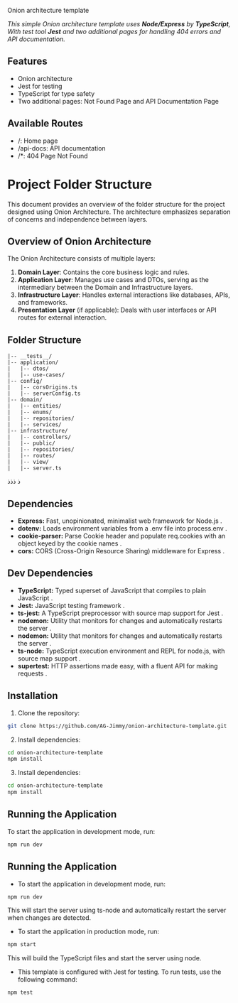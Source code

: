 Onion architecture template

_This simple Onion architecture template uses **Node/Express** by **TypeScript**, With test tool **Jest** and two additional pages for handling 404 errors and API documentation._

## Features

- Onion architecture
- Jest for testing
- TypeScript for type safety
- Two additional pages: Not Found Page and API Documentation Page

## Available Routes

<ul>
<li>
/: Home page
</li>
<li>
/api-docs: API documentation
</li>
<li>
/*: 404 Page Not Found
</li>
</ul>

# Project Folder Structure

This document provides an overview of the folder structure for the project designed using Onion Architecture. The architecture emphasizes separation of concerns and independence between layers.

## Overview of Onion Architecture

The Onion Architecture consists of multiple layers:
1. **Domain Layer**: Contains the core business logic and rules.
2. **Application Layer**: Manages use cases and DTOs, serving as the intermediary between the Domain and Infrastructure layers.
3. **Infrastructure Layer**: Handles external interactions like databases, APIs, and frameworks.
4. **Presentation Layer** (if applicable): Deals with user interfaces or API routes for external interaction.

## Folder Structure

```
|-- __tests__/
|-- application/
|   |-- dtos/
|   |-- use-cases/
|-- config/
|   |-- corsOrigins.ts
|   |-- serverConfig.ts
|-- domain/
|   |-- entities/
|   |-- enums/
|   |-- repositories/
|   |-- services/
|-- infrastructure/
|   |-- controllers/
|   |-- public/
|   |-- repositories/
|   |-- routes/
|   |-- view/
|   |-- server.ts

```
ذ
ذذذ
## Dependencies

<ul>
<li>
<b>Express:</b> Fast, unopinionated, minimalist web framework for Node.js .
</li>
<li>
<b>dotenv:</b> Loads environment variables from a .env file into process.env .
</li>
<li>
<b>cookie-parser:</b> Parse Cookie header and populate req.cookies with an object keyed by the cookie names .
</li>
<li>
<b>cors:</b> CORS (Cross-Origin Resource Sharing) middleware for Express .
</li>
</ul>

## Dev Dependencies

<ul>
<li>
<b>TypeScript:</b> Typed superset of JavaScript that compiles to plain JavaScript .
</li>
<li>
<b>Jest:</b> JavaScript testing framework .
</li>
<li>
<b>ts-jest:</b> A TypeScript preprocessor with source map support for Jest .
</li>
<li>
<b>nodemon:</b> Utility that monitors for changes and automatically restarts the server .
</li>

<li>
<b>nodemon:</b> Utility that monitors for changes and automatically restarts the server .
</li>

<li>
<b>ts-node:</b> TypeScript execution environment and REPL for node.js, with source map support .
</li>
<li>
<b>supertest:</b> HTTP assertions made easy, with a fluent API for making requests .
</li>
</ul>

## Installation

1. Clone the repository:

```bash
git clone https://github.com/AG-Jimmy/onion-architecture-template.git
```

2. Install dependencies:

```bash
cd onion-architecture-template
npm install
```

3. Install dependencies:

```bash
cd onion-architecture-template
npm install
```

## Running the Application

To start the application in development mode, run:

```bash
npm run dev
```

## Running the Application

- To start the application in development mode, run:

```bash
npm run dev
```

This will start the server using ts-node and automatically restart the server when changes are detected.

- To start the application in production mode, run:

```bash
npm start
```

This will build the TypeScript files and start the server using node.

- This template is configured with Jest for testing. To run tests, use the following command:

```bash
npm test
```
